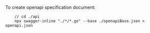 To create openapi specification document:

```
    // cd ./api
    npx swagger-inline "./*/*.go" --base ./openapiBase.json > openapi.json
```